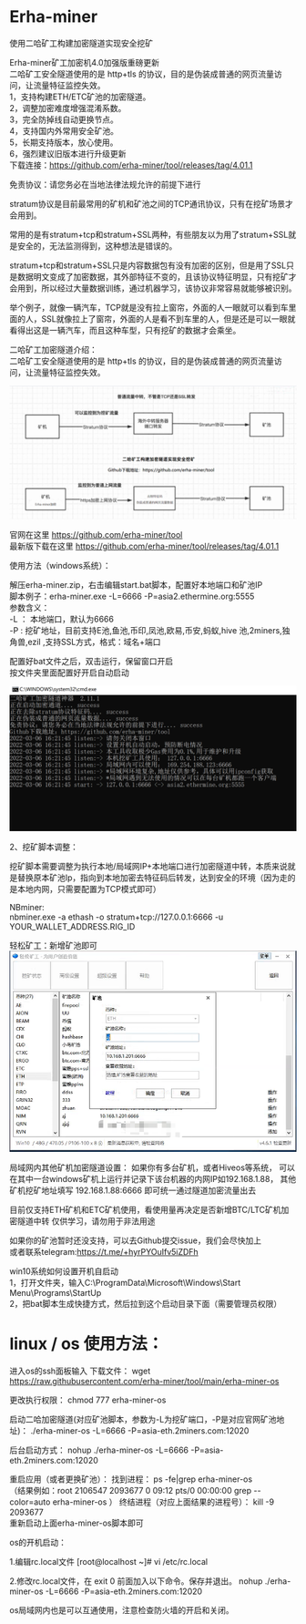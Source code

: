 # Erha-miner
使用二哈矿工构建加密隧道实现安全挖矿  

Erha-miner矿工加密机4.0加强版重磅更新  
二哈矿工安全隧道使用的是 http+tls 的协议，目的是伪装成普通的网页流量访问，让流量特征监控失效。  
1，支持构建ETH/ETC矿池的加密隧道。  
2，调整加密难度增强混淆系数。  
3，完全防掉线自动更换节点。  
4，支持国内外常用安全矿池。  
5，长期支持版本，放心使用。  
6，强烈建议旧版本进行升级更新     
下载连接：https://github.com/erha-miner/tool/releases/tag/4.01.1  

免责协议：请您务必在当地法律法规允许的前提下进行    

stratum协议是目前最常用的矿机和矿池之间的TCP通讯协议，只有在挖矿场景才会用到。  

常用的是有stratum+tcp和stratum+SSL两种，有些朋友以为用了stratum+SSL就是安全的，无法监测得到，这种想法是错误的。   

stratum+tcp和stratum+SSL只是内容数据包有没有加密的区别，但是用了SSL只是数据明文变成了加密数据，其外部特征不变的，且该协议特征明显，只有挖矿才会用到，所以经过大量数据训练，通过机器学习，该协议非常容易就能够被识别。  

举个例子，就像一辆汽车，TCP就是没有拉上窗帘，外面的人一眼就可以看到车里面的人，SSL就像拉上了窗帘，外面的人是看不到车里的人，但是还是可以一眼就看得出这是一辆汽车，而且这种车型，只有挖矿的数据才会乘坐。  

二哈矿工加密隧道介绍：  
二哈矿工安全隧道使用的是 http+tls 的协议，目的是伪装成普通的网页流量访问，让流量特征监控失效。

![image](https://github.com/erha-miner/tool/blob/main/erha-miner.png)

  
官网在这里  https://github.com/erha-miner/tool  
最新版下载在这里 https://github.com/erha-miner/tool/releases/tag/4.01.1


使用方法（windows系统）：  

解压erha-miner.zip，右击编辑start.bat脚本，配置好本地端口和矿池IP  
脚本例子：erha-miner.exe -L=6666 -P=asia2.ethermine.org:5555  
参数含义：  
-L ： 本地端口，默认为6666  
-P :   挖矿地址，目前支持E池,鱼池,币印,凤池,欧易,币安,蚂蚁,hive 池,2miners,独角兽,ezil ,支持SSL方式，格式：域名+端口  
  
配置好bat文件之后，双击运行，保留窗口开启  
按文件夹里面配置好开启自动启动  

![image](https://github.com/erha-miner/tool/blob/main/1.png)


2、挖矿脚本调整：  

挖矿脚本需要调整为执行本地/局域网IP+本地端口进行加密隧道中转，本质来说就是替换原本矿池Ip，指向到本地加密去特征码后转发，达到安全的环境（因为走的是本地内网，只需要配置为TCP模式即可）  

NBminer:  
nbminer.exe -a ethash -o stratum+tcp://127.0.0.1:6666 -u YOUR_WALLET_ADDRESS.RIG_ID  

轻松矿工：新增矿池即可  
![image](https://github.com/erha-miner/tool/blob/main/3.png)


局域网内其他矿机加密隧道设置：
如果你有多台矿机，或者Hiveos等系统，
可以在其中一台windows矿机上运行并记录下该台机器的内网IP如192.168.1.88，
其他矿机挖矿地址填写 192.168.1.88:6666 即可统一通过隧道加密流量出去

目前仅支持ETH矿机和ETC矿机使用，看使用量再决定是否新增BTC/LTC矿机加密隧道中转
仅供学习，请勿用于非法用途  

如果你的矿池暂时还没支持，可以去Github提交issue，我们会尽快加上  
或者联系telegram:https://t.me/+hyrPYOuIfv5iZDFh


win10系统如何设置开机自启动  
1，打开文件夹，输入C:\ProgramData\Microsoft\Windows\Start Menu\Programs\StartUp  
2，把bat脚本生成快捷方式，然后拉到这个启动目录下面（需要管理员权限）  


# linux / os 使用方法：
进入os的ssh面板输入
下载文件：
wget https://raw.githubusercontent.com/erha-miner/tool/main/erha-miner-os

更改执行权限：
chmod 777 erha-miner-os

启动二哈加密隧道(对应矿池脚本，参数为-L为挖矿端口，-P是对应官网矿池地址)：
./erha-miner-os -L=6666 -P=asia-eth.2miners.com:12020 

后台启动方式：
nohup ./erha-miner-os -L=6666 -P=asia-eth.2miners.com:12020 

重启应用（或者更换矿池）： 
找到进程：
ps -fe|grep erha-miner-os   
（结果例如：root     2106547 2093677  0 09:12 pts/0    00:00:00 grep --color=auto erha-miner-os ）
终结进程（对应上面结果的进程号）：
 kill -9 2093677  
重新启动上面erha-miner-os脚本即可

os的开机启动：

1.编辑rc.local文件
[root@localhost ~]# vi /etc/rc.local

2.修改rc.local文件，在 exit 0 前面加入以下命令。保存并退出。
nohup ./erha-miner-os -L=6666 -P=asia-eth.2miners.com:12020 
 
os局域网内也是可以互通使用，注意检查防火墙的开启和关闭。




